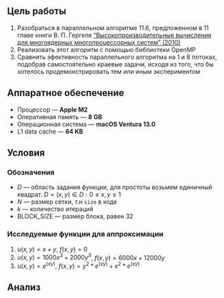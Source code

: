 ## Цель работы
1. Разобраться в параллельном алгоритме 11.6, предложенном в 11 главе книги В. П. Гергеля
   [“Высокопроизводительные вычисления для
   многоядерных многопроцессорных систем” (2010)](https://github.com/artjomjuferov/university/blob/master/Beljakova/Гергель%20В.П.%20Высокопроизводительные%20вычисления%20для%20многоядерных%20многопроцессорных%20систем%20(2010).pdf)
2. Реализовать этот алгоритм c помощью библиотеки OpenMP
2. Сравнить эфективность параллельного алгоритма
на 1 и 8 потоках, подобрав самостоятельно краевые задачи, исходя из того, что бы хотелось продемонстрировать тем или иным экспериментом

## Аппаратное обеспечение
- Процессор — **Apple M2**
- Оперативная память — **8 GB**
- Операционная система — **macOS Ventura 13.0**
- L1 data cache — **64 KB**

## Условия
### Обозначения
- $D$ — область задания функции, для простоты возьмем единичный квадрат. $D ={( x, y) ∈ D : 0 ≤ x, y ≤ 1 }$
- $N$ — размер сетки, т.н `size` в коде
- $k$ — количество итераций
- BLOCK_SIZE — размер блока, равен 32
### Исследуемые функции для аппроксимации
1. $u(x, y) = x + y$, $f(x, y) = 0$
2. $u(x, y) = 1000x^3 + 2000y^3$, $f(x, y) = 6000x + 12000y$
3. $u(x, y) = e^(xy)$, $f(x, y) = y^2 * e^(xy) + x^2 * e^(xy)$
## Анализ
